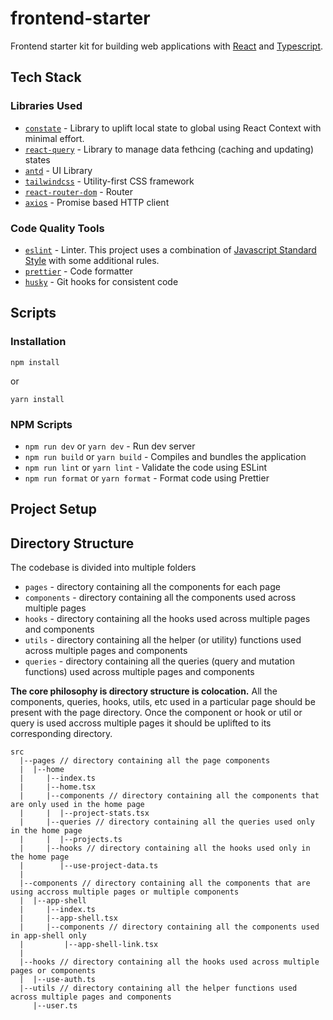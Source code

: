 # frontend-starter

Frontend starter kit for building web applications with [React](https://reactjs.org/) and [Typescript](https://www.typescriptlang.org/).

## Tech Stack

### Libraries Used

- [`constate`](https://www.npmjs.com/package/constate) - Library to uplift local state to global using React Context with minimal effort.
- [`react-query`](https://tanstack.com/query/v4) - Library to manage data fethcing (caching and updating) states
- [`antd`](https://ant.design/) - UI Library
- [`tailwindcss`](https://tailwindcss.com/) - Utility-first CSS framework
- [`react-router-dom`](https://reactrouter.com/) - Router
- [`axios`](https://www.npmjs.com/package/axios) - Promise based HTTP client

### Code Quality Tools

- [`eslint`](https://eslint.org/) - Linter. This project uses a combination of [Javascript Standard Style](https://standardjs.com/) with some additional rules.
- [`prettier`](https://prettier.io/) - Code formatter
- [`husky`](https://typicode.github.io/husky/) - Git hooks for consistent code

## Scripts

### Installation

```
npm install
```

or

```
yarn install
```

### NPM Scripts

- `npm run dev` or `yarn dev` - Run dev server
- `npm run build` or `yarn build` - Compiles and bundles the application
- `npm run lint` or `yarn lint` - Validate the code using ESLint
- `npm run format` or `yarn format` - Format code using Prettier

## Project Setup

## Directory Structure

The codebase is divided into multiple folders

- `pages` - directory containing all the components for each page
- `components` - directory containing all the components used across multiple pages
- `hooks` - directory containing all the hooks used across multiple pages and components
- `utils` - directory containing all the helper (or utility) functions used across multiple pages and components
- `queries` - directory containing all the queries (query and mutation functions) used across multiple pages and components

**The core philosophy is directory structure is colocation.** All the components, queries, hooks, utils, etc used in a particular page should be present with the page directory. Once the component or hook or util or query is used accross multiple pages it should be uplifted to its corresponding directory.

```
src
  |--pages // directory containing all the page components
  |  |--home
  |     |--index.ts
  |     |--home.tsx
  |     |--components // directory containing all the components that are only used in the home page
  |     |  |--project-stats.tsx
  |     |--queries // directory containing all the queries used only in the home page
  |     |  |--projects.ts
  |     |--hooks // directory containing all the hooks used only in the home page
  |        |--use-project-data.ts
  |
  |--components // directory containing all the components that are using accross multiple pages or multiple components
  |  |--app-shell
  |     |--index.ts
  |     |--app-shell.tsx
  |     |--components // directory containing all the components used in app-shell only
  |         |--app-shell-link.tsx
  |
  |--hooks // directory containing all the hooks used across multiple pages or components
  |  |--use-auth.ts
  |--utils // directory containing all the helper functions used across multiple pages and components
     |--user.ts
```
